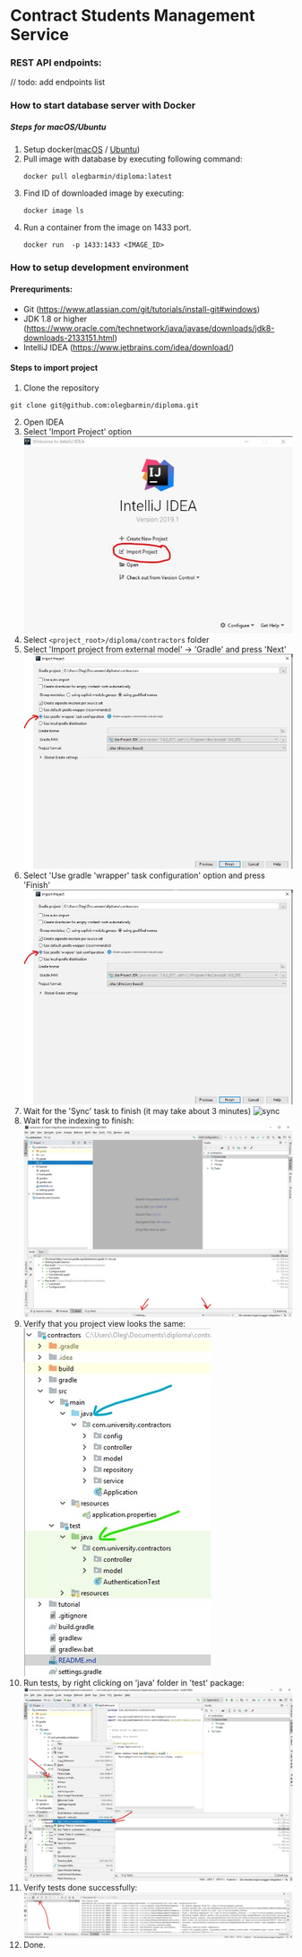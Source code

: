 # Contract Students Management Service

### REST API endpoints:

// todo: add endpoints list

### How to start database server with Docker
##### Steps for macOS/Ubuntu
1. Setup docker([macOS](https://docs.docker.com/docker-for-mac/install) / [Ubuntu](https://docs.docker.com/install/linux/docker-ce/ubuntu/))
2. Pull image with database by executing following command:
    ```
    docker pull olegbarmin/diploma:latest
    ```
3. Find ID of downloaded image by executing:
    ```
    docker image ls
    ```
4. Run a container from the image on 1433 port.
    ```
    docker run  -p 1433:1433 <IMAGE_ID>
    ```

### How to setup development environment
#### Prerequriments:
- Git (https://www.atlassian.com/git/tutorials/install-git#windows)
- JDK 1.8 or higher (https://www.oracle.com/technetwork/java/javase/downloads/jdk8-downloads-2133151.html)
- IntelliJ IDEA (https://www.jetbrains.com/idea/download/)

#### Steps to import project
1. Clone the repository 
``` 
git clone git@github.com:olegbarmin/diploma.git 
``` 
2. Open IDEA
3. Select 'Import Project' option
![project](tutorial/resources/import_project.jpg)
4. Select `<project_root>/diploma/contractors` folder
5. Select 'Import project from external model' -> 'Gradle' and press 'Next'
![import](tutorial/resources/wrapper.jpg)
6. Select 'Use gradle 'wrapper' task configuration' option and press 'Finish'
![wrapper](tutorial/resources/wrapper.jpg)
7. Wait for the 'Sync' task to finish (it may take about 3 minutes)
![sync](tutorial/resources/sync.jpg)
8. Wait for the indexing to finish:
![indexing](tutorial/resources/indexing.jpg)
9. Verify that you project view looks the same:
![project_structure](tutorial/resources/project_strucute.jpg)
10. Run tests, by right clicking on 'java' folder in 'test' package:
![run_tests](tutorial/resources/run_tests.jpg)
11. Verify tests done successfully:
![tests](tutorial/resources/testing_done.jpg)
10. Done.
